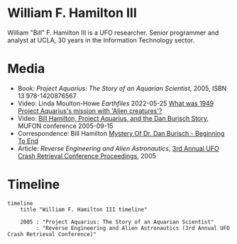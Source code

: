 # William F. Hamilton III

William "Bill" F. Hamilton III is a UFO researcher. Senior programmer and analyst at UCLA, 30 years in the Information Technology sector.

# Media

- Book: *Project Aquarius: The Story of an Aquarian Scientist*, 2005, ISBN 13 978-1420876567
- Video: Linda Moulton-Howe *Earthfiles*  2022-05-25 [What was 1949 Project Aquarius's mission with 'Alien creatures'?](https://www.youtube.com/watch?v=71yUu40NsrU)
- Video: [Bill Hamilton, Project Aquarius, and the Dan Burisch Story](https://www.youtube.com/watch?v=q6N1z6PshHQ), MUFON conference 2005-09-15
- Correspondence: Bill Hamilton [Mystery Of Dr. Dan Burisch - Beginning To End](https://rense.com/general42/mssy.htm)
- Article: *Reverse Engineering and Alien Astronautics*, [3rd Annual UFO Crash Retrieval Conference Proceedings](https://archive.org/details/crash-retrieval-conference-proceedings-3rd-annual-2005/mode/1up), 2005

# Timeline

```mermaid
timeline
    title "William F. Hamilton III timeline"

    2005 : "Project Aquarius: The Story of an Aquarian Scientist"
         : "Reverse Engineering and Alien Astronautics (3rd Annual UFO Crash Retrieval Conference)"
```
